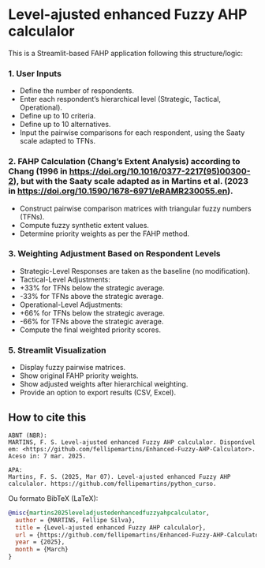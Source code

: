 # Level-ajusted enhanced Fuzzy AHP calculalor

This is a Streamlit-based FAHP application following this structure/logic:

### 1. User Inputs
- Define the number of respondents.
- Enter each respondent’s hierarchical level (Strategic, Tactical, Operational).
- Define up to 10 criteria.
- Define up to 10 alternatives.
- Input the pairwise comparisons for each respondent, using the Saaty scale adapted to TFNs.


### 2. FAHP Calculation (Chang’s Extent Analysis) according to Chang (1996 in https://doi.org/10.1016/0377-2217(95)00300-2), but with the Saaty scale adapted as in Martins et al. (2023 in https://doi.org/10.1590/1678-6971/eRAMR230055.en).   
- Construct pairwise comparison matrices with triangular fuzzy numbers (TFNs).
- Compute fuzzy synthetic extent values.
- Determine priority weights as per the FAHP method.


### 3. Weighting Adjustment Based on Respondent Levels
- Strategic-Level Responses are taken as the baseline (no modification).
- Tactical-Level Adjustments:
- +33% for TFNs below the strategic average.
- -33% for TFNs above the strategic average.
- Operational-Level Adjustments:
- +66% for TFNs below the strategic average.
- -66% for TFNs above the strategic average.
- Compute the final weighted priority scores.


### 5. Streamlit Visualization
- Display fuzzy pairwise matrices.
- Show original FAHP priority weights.
- Show adjusted weights after hierarchical weighting.
- Provide an option to export results (CSV, Excel).

## How to cite this
```plain text
ABNT (NBR):
MARTINS, F. S. Level-ajusted enhanced Fuzzy AHP calculalor. Disponível em: <https://github.com/fellipemartins/Enhanced-Fuzzy-AHP-Calculator>. Aceso in: 7 mar. 2025.

APA:
Martins, F. S. (2025, Mar 07). Level-ajusted enhanced Fuzzy AHP calculalor. https://github.com/fellipemartins/python_curso.
```

Ou formato BibTeX (LaTeX):
```bibtex
@misc{martins2025leveladjustedenhancedfuzzyahpcalculator,
  author = {MARTINS, Fellipe Silva},
  title = {Level-ajusted enhanced Fuzzy AHP calculalor},
  url = {https://github.com/fellipemartins/Enhanced-Fuzzy-AHP-Calculator},
  year = {2025},
  month = {March}
}
```
